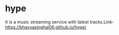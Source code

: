 # hype
It is a music streaming service with latest tracks.Link-https://bhavyasinghal06.github.io/hype/
